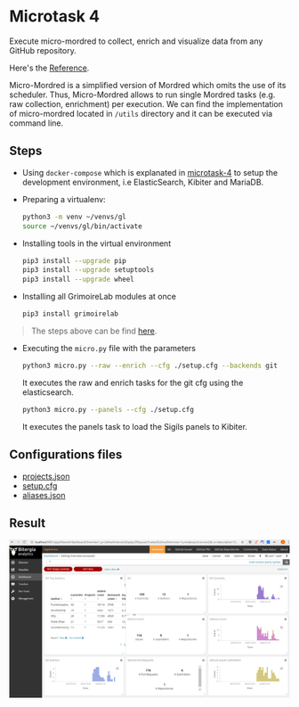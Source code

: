 # Microtask 4
Execute micro-mordred to collect, enrich and visualize data from any GitHub repository.

Here's the [Reference](https://chaoss.github.io/grimoirelab-tutorial/sirmordred/micro-mordred.html).

Micro-Mordred is a simplified version of Mordred which omits the use of its scheduler. Thus, Micro-Mordred allows to run single Mordred tasks (e.g. raw collection, enrichment) per execution. We can find the implementation of micro-mordred located in `/utils` directory and it can be executed via command line.

## Steps

- Using `docker-compose` which is explanated in [microtask-4](../microtask-4) to setup the development environment, i.e ElasticSearch, Kibiter and MariaDB. 

- Preparing a virtualenv: 

  ```bash
  python3 -m venv ~/venvs/gl
  source ~/venvs/gl/bin/activate
  ```

- Installing tools in the virtual environment

  ```bash
  pip3 install --upgrade pip
  pip3 install --upgrade setuptools
  pip3 install --upgrade wheel 
  ```

- Installing all GrimoireLab modules at once

  ```bash
  pip3 install grimoirelab
  ```

> The steps above can be find [here](https://chaoss.github.io/grimoirelab-tutorial/basics/install.html).

- Executing the `micro.py` file with the parameters

  ```bash
  python3 micro.py --raw --enrich --cfg ./setup.cfg --backends git
  ```
  It executes the raw and enrich tasks for the git cfg using the elasticsearch.

  ```bash
  python3 micro.py --panels --cfg ./setup.cfg
  ```
  It executes the panels task to load the Sigils panels to Kibiter.


## Configurations files
- [projects.json](./projects.json)
- [setup.cfg](./setup.cfg)
- [aliases.json](./aliases.json)

## Result
![dashboard](./images/dashboard.png)


